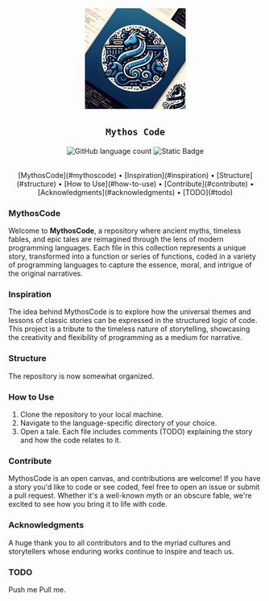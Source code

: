<div align="center">

<img src="./images/MythosCode.webp" alt="mythoscodelogo" width="200" height="200"/>


## `Mythos Code`

![GitHub language count](https://img.shields.io/github/languages/count/mcyork/mythoscode)
![Static Badge](https://img.shields.io/badge/McYork-Always_Swim_Up-blue?label=McYork&labelColor=green&color=purple)

<br>
[MythosCode](#mythoscode) •
[Inspiration](#inspiration) •
[Structure](#structure) •
[How to Use](#how-to-use) •
[Contribute](#contribute) •
[Acknowledgments](#acknowledgments) •
[TODO](#todo)

</div>

### MythosCode
Welcome to **MythosCode**, a repository where ancient myths, timeless fables, and epic tales are reimagined through the lens of modern programming languages. Each file in this collection represents a unique story, transformed into a function or series of functions, coded in a variety of programming languages to capture the essence, moral, and intrigue of the original narratives.

### Inspiration
The idea behind MythosCode is to explore how the universal themes and lessons of classic stories can be expressed in the structured logic of code. This project is a tribute to the timeless nature of storytelling, showcasing the creativity and flexibility of programming as a medium for narrative.

### Structure
The repository is now somewhat organized.

### How to Use
1. Clone the repository to your local machine.
2. Navigate to the language-specific directory of your choice.
3. Open a tale. Each file includes comments (TODO) explaining the story and how the code relates to it.

### Contribute
MythosCode is an open canvas, and contributions are welcome! If you have a story you'd like to code or see coded, feel free to open an issue or submit a pull request. Whether it's a well-known myth or an obscure fable, we're excited to see how you bring it to life with code.

### Acknowledgments
A huge thank you to all contributors and to the myriad cultures and storytellers whose enduring works continue to inspire and teach us.

### TODO
Push me Pull me.
